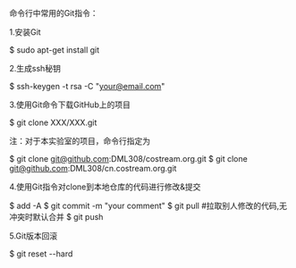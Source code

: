 命令行中常用的Git指令：

1.安装Git 

$ sudo apt-get install git

2.生成ssh秘钥 

$ ssh-keygen -t rsa -C "your@email.com"

3.使用Git命令下载GitHub上的项目 

$ git clone XXX/XXX.git

注：对于本实验室的项目，命令行指定为  

$ git clone git@github.com:DML308/costream.org.git
$ git clone git@github.com:DML308/cn.costream.org.git 


4.使用Git指令对clone到本地仓库的代码进行修改&提交  

$ add -A
$ git commit -m "your comment" 
$ git pull #拉取别人修改的代码,无冲突时默认合并
$ git push

5.Git版本回滚

$ git reset --hard
